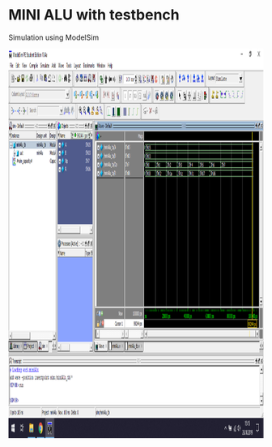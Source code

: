 # MINI ALU with testbench 

Simulation using ModelSim

<img src="Ekran Görüntüsü (2).png" alt="ModelSim" width="1366" height="768"/>
